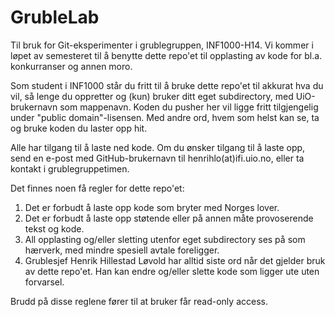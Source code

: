GrubleLab
=========

Til bruk for Git-eksperimenter i grublegruppen, INF1000-H14. Vi kommer i løpet av semesteret til å benytte dette repo'et til opplasting av kode for bl.a. konkurranser og annen moro.


Som student i INF1000 står du fritt til å bruke dette repo'et til akkurat hva du vil, så lenge du oppretter og (kun) bruker ditt eget subdirectory, med UiO-brukernavn som mappenavn. Koden du pusher her vil ligge fritt tilgjengelig under "public domain"-lisensen. Med andre ord, hvem som helst kan se, ta og bruke koden du laster opp hit.


Alle har tilgang til å laste ned kode. Om du ønsker tilgang til å laste opp, send en e-post med GitHub-brukernavn til henrihlo(at)ifi.uio.no, eller ta kontakt i grublegruppetimen.


Det finnes noen få regler for dette repo'et:

1. Det er forbudt å laste opp kode som bryter med Norges lover.
2. Det er forbudt å laste opp støtende eller på annen måte provoserende tekst og kode.
3. All opplasting og/eller sletting utenfor eget subdirectory ses på som hærverk, med mindre spesiell avtale foreligger.
4. Grublesjef Henrik Hillestad Løvold har alltid siste ord når det gjelder bruk av dette repo'et. Han kan endre og/eller slette kode som ligger ute uten forvarsel.

Brudd på disse reglene fører til at bruker får read-only access.